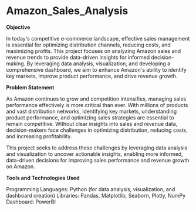# Amazon_Sales_Analysis

**Objective**

In today's competitive e-commerce landscape, effective sales management is essential for optimizing distribution channels, reducing costs, and maximizing profits. This project focuses on analyzing Amazon sales and revenue trends to provide data-driven insights for informed decision-making. By leveraging data analysis, visualization, and developing a comprehensive dashboard, we aim to enhance Amazon's ability to identify key markets, improve product performance, and drive revenue growth.

**Problem Statement**

As Amazon continues to grow and competition intensifies, managing sales performance effectively is more critical than ever. With millions of products and vast distribution networks, identifying key markets, understanding product performance, and optimizing sales strategies are essential to remain competitive. Without clear insights into sales and revenue data, decision-makers face challenges in optimizing distribution, reducing costs, and increasing profitability.

This project seeks to address these challenges by leveraging data analysis and visualization to uncover actionable insights, enabling more informed, data-driven decisions for improving sales performance and revenue growth on Amazon.


**Tools and Technologies Used**

Programming Languages: Python (for data analysis, visualization, and dashboard creation)
Libraries: Pandas, Matplotlib, Seaborn, Plotly, NumPy
Dashboard: PowerBI
